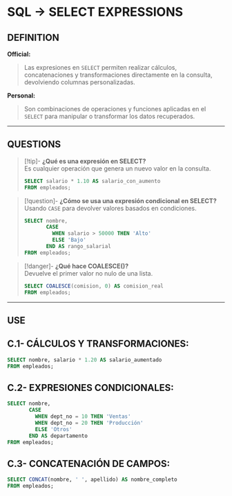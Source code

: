 # SQL -> SELECT EXPRESSIONS
## DEFINITION

**Official:**  
> Las expresiones en `SELECT` permiten realizar cálculos, concatenaciones y transformaciones directamente en la consulta, devolviendo columnas personalizadas.

**Personal:**  
> Son combinaciones de operaciones y funciones aplicadas en el `SELECT` para manipular o transformar los datos recuperados.

---

## QUESTIONS

>[!tip]- **¿Qué es una expresión en SELECT?**  
> Es cualquier operación que genera un nuevo valor en la consulta.  
> ```sql
> SELECT salario * 1.10 AS salario_con_aumento 
> FROM empleados;
> ```

>[!question]- **¿Cómo se usa una expresión condicional en SELECT?**  
> Usando `CASE` para devolver valores basados en condiciones.  
> ```sql
> SELECT nombre, 
>        CASE 
>          WHEN salario > 50000 THEN 'Alto'
>          ELSE 'Bajo'
>        END AS rango_salarial 
> FROM empleados;
> ```

>[!danger]- **¿Qué hace COALESCE()?**  
> Devuelve el primer valor no nulo de una lista.  
> ```sql
> SELECT COALESCE(comision, 0) AS comision_real 
> FROM empleados;
> ```

---

## USE

## C.1- **CÁLCULOS Y TRANSFORMACIONES:**
```sql
SELECT nombre, salario * 1.20 AS salario_aumentado 
FROM empleados;
```

## C.2- **EXPRESIONES CONDICIONALES:**

```sql
SELECT nombre, 
       CASE 
         WHEN dept_no = 10 THEN 'Ventas'
         WHEN dept_no = 20 THEN 'Producción'
         ELSE 'Otros'
       END AS departamento 
FROM empleados;
```

## C.3- **CONCATENACIÓN DE CAMPOS:**
```sql
SELECT CONCAT(nombre, ' ', apellido) AS nombre_completo 
FROM empleados;
```